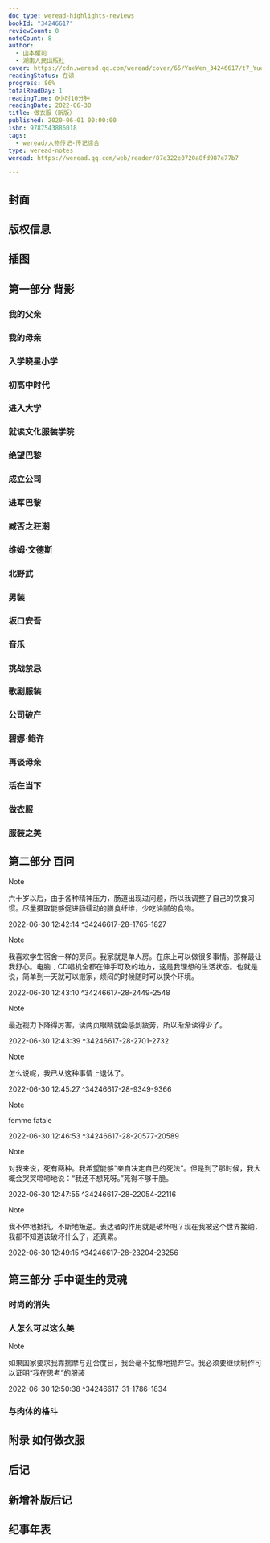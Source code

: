 ```yaml
---
doc_type: weread-highlights-reviews
bookId: "34246617"
reviewCount: 0
noteCount: 8
author:
  - 山本耀司
  - 湖南人民出版社
cover: https://cdn.weread.qq.com/weread/cover/65/YueWen_34246617/t7_YueWen_34246617.jpg
readingStatus: 在读
progress: 86%
totalReadDay: 1
readingTime: 0小时10分钟
readingDate: 2022-06-30
title: 做衣服（新版）
published: 2020-06-01 00:00:00
isbn: 9787543886018
tags:
  - weread/人物传记-传记综合
type: weread-notes
weread: https://weread.qq.com/web/reader/87e322e0720a8fd987e77b7

---
```



## 封面

## 版权信息

## 插图

## 第一部分 背影

### 我的父亲

### 我的母亲

### 入学晓星小学

### 初高中时代

### 进入大学

### 就读文化服装学院

### 绝望巴黎

### 成立公司

### 进军巴黎

### 臧否之狂潮

### 维姆·文德斯

### 北野武

### 男装

### 坂口安吾

### 音乐

### 挑战禁忌

### 歌剧服装

### 公司破产

### 碧娜·鲍许

### 再谈母亲

### 活在当下

### 做衣服

### 服装之美

## 第二部分 百问

> [!NOTE] 
> 六十岁以后，由于各种精神压力，肠道出现过问题，所以我调整了自己的饮食习惯。尽量摄取能够促进肠蠕动的膳食纤维，少吃油腻的食物。
> 
> 2022-06-30 12:42:14 ^34246617-28-1765-1827

> [!NOTE] 
> 我喜欢学生宿舍一样的房间。我家就是单人房。在床上可以做很多事情。那样最让我舒心。电脑﹑CD唱机全都在伸手可及的地方，这是我理想的生活状态。也就是说，简单到一天就可以搬家，烦闷的时候随时可以换个环境。
> 
> 2022-06-30 12:43:10 ^34246617-28-2449-2548

> [!NOTE] 
> 最近视力下降得厉害，读两页眼睛就会感到疲劳，所以渐渐读得少了。
> 
> 2022-06-30 12:43:39 ^34246617-28-2701-2732

> [!NOTE] 
> 怎么说呢，我已从这种事情上退休了。
> 
> 2022-06-30 12:45:27 ^34246617-28-9349-9366

> [!NOTE] 
> femme fatale
> 
> 2022-06-30 12:46:53 ^34246617-28-20577-20589

> [!NOTE] 
> 对我来说，死有两种。我希望能够“亲自决定自己的死法”。但是到了那时候，我大概会哭哭啼啼地说：“我还不想死呀。”死得不够干脆。
> 
> 2022-06-30 12:47:55 ^34246617-28-22054-22116

> [!NOTE] 
> 我不停地抵抗，不断地叛逆。表达者的作用就是破坏吧？现在我被这个世界接纳，我都不知道该破坏什么了，还真累。
> 
> 2022-06-30 12:49:15 ^34246617-28-23204-23256

## 第三部分 手中诞生的灵魂

### 时尚的消失

### 人怎么可以这么美

> [!NOTE] 
> 如果国家要求我靠揣摩与迎合度日，我会毫不犹豫地抛弃它。我必须要继续制作可以证明“我在思考”的服装
> 
> 2022-06-30 12:50:38 ^34246617-31-1786-1834

### 与肉体的格斗

## 附录 如何做衣服

## 后记

## 新增补版后记

## 纪事年表

